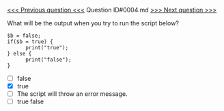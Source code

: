 [<<< Previous question <<<](0003.md)  Question ID#0004.md  [>>> Next question >>>](0005.md) 

 What will be the output when you try to run the script below?

```[object Object]
$b = false;
if($b = true) {
      print("true");
} else {
      print("false");
}
```

- [ ] false
- [x] true
- [ ] The script will throw an error message.
- [ ] true false
